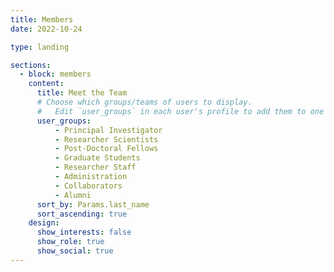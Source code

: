 ```yaml
---
title: Members
date: 2022-10-24

type: landing

sections:
  - block: members
    content:
      title: Meet the Team
      # Choose which groups/teams of users to display.
      #   Edit `user_groups` in each user's profile to add them to one or more of these groups.
      user_groups:
          - Principal Investigator
          - Researcher Scientists
          - Post-Doctoral Fellows
          - Graduate Students
          - Researcher Staff
          - Administration
          - Collaborators
          - Alumni
      sort_by: Params.last_name
      sort_ascending: true
    design:
      show_interests: false
      show_role: true
      show_social: true
---
```

